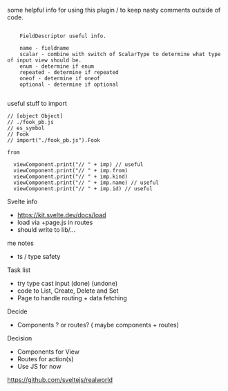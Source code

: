 some helpful info for using this plugin / to keep nasty comments outside of code.

```

    FieldDescriptor useful info.

    name - fieldname
    scalar - combine with switch of ScalarType to determine what type of input view should be.
    enum - determine if enum
    repeated - determine if repeated
    oneof - determine if oneof
    optional - determine if optional
 

```

useful stuff to import 

```
// [object Object]
// ./fook_pb.js
// es_symbol
// Fook
// import("./fook_pb.js").Fook

from 

  viewComponent.print("// " + imp) // useful
  viewComponent.print("// " + imp.from)
  viewComponent.print("// " + imp.kind)
  viewComponent.print("// " + imp.name) // useful
  viewComponent.print("// " + imp.id) // useful

```


Svelte info

- https://kit.svelte.dev/docs/load
- load via +page.js in routes
- should write to lib/...


me notes

- ts / type safety





Task list 

- try type cast input (done) (undone)
- code to List, Create, Delete and Set
- Page to handle routing + data fetching


Decide 
- Components ? or routes? ( maybe components + routes)

Decision
- Components for View
- Routes for action(s)
- Use JS for now


https://github.com/sveltejs/realworld